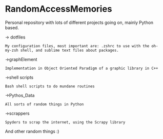 # RandomAccessMemories

Personal repository with lots of different projects going on, mainly Python based.

-> dotfiles

	My configuration files, most important are: .zshrc to use with the oh-my-zsh shell, and sublime text files about packages.



->graphElement

	Implementation in Object Oriented Paradigm of a graphic library in C++


->shell scripts

	Bash shell scripts to do mundane routines


->Pythos_Data

	All sorts of random things in Python


->scrappers

	Spyders to scrap the internet, using the Scrapy library


And other random things :)